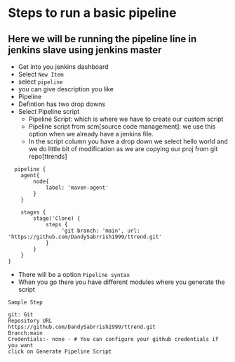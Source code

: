 # Steps to run a basic pipeline 

## Here we will be running the pipeline line in jenkins slave using jenkins master
- Get into you jenkins dashboard
- Select ``` New Item ```
- select ```pipeline```
- you can give description you like
- Pipeline
- Defintion has two drop downs
- Select Pipeline script
  - Pipeline Script: which is where we have to create our custom script
  - Pipeline script from scm[source code management]: we use this option when we
                                                      already have a jenkins file.
  - In the script column you have a drop down we select hello world and we do little bit of modification as we are copying our proj from git repo[ttrends]
```
  pipeline {
    agent{
        node{
            label: 'maven-agent'
        }
    }

    stages {
        stage('Clone) {
            steps {
                 'git branch: 'main', url: 'https://github.com/DandySabrrish1999/ttrend.git'
            }
        }
    }
}
```

- There will be a option ```Pipeline syntax ```
- When you go there you have different modules where you generate the script
  
```
Sample Step

git: Git
Repository URL
https://github.com/DandySabrrish1999/ttrend.git
Branch:main
Credentials:- none - # You can configure your github credentials if you want 
click on Generate Pipeline Script
```
